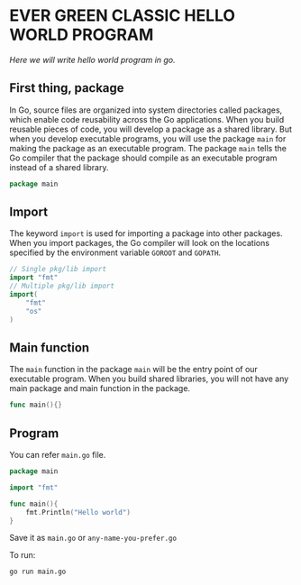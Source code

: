# EVER GREEN CLASSIC HELLO WORLD PROGRAM

*Here we will write hello world program in go.*

## First thing, package
In Go, source files are organized into system directories called packages, which enable code reusability across the Go applications.
When you build reusable pieces of code, you will develop a package as a shared library. But when you develop executable programs, you will use the package `main` for making the package as an executable program. The package `main` tells the Go compiler that the package should compile as an executable program instead of a shared library.

```go
package main
```

## Import
The keyword `import` is used for importing a package into other packages. When you import packages, the Go compiler will look on the locations specified by the environment variable `GOROOT` and `GOPATH`.

```go
// Single pkg/lib import
import "fmt"
// Multiple pkg/lib import
import(
    "fmt"
    "os"
)
```

## Main function
The `main` function in the package `main` will be the entry point of our executable program. When you build shared libraries, you will not have any main package and main function in the package.

```go
func main(){}
```

## Program 
You can refer `main.go` file.

```go
package main

import "fmt"

func main(){
    fmt.Println("Hello world")
}
```

Save it as `main.go` or `any-name-you-prefer.go`

To run:
```
go run main.go
```